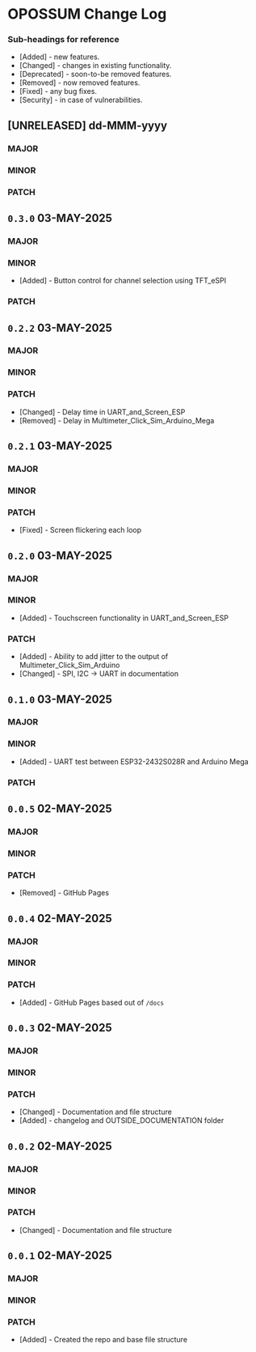 # OPOSSUM Change Log

### Sub-headings for reference
- [Added] - new features.
- [Changed] - changes in existing functionality.
- [Deprecated] - soon-to-be removed features.
- [Removed] - now removed features.
- [Fixed] - any bug fixes.
- [Security] - in case of vulnerabilities.

<!------------------------------------------------------------>
## [UNRELEASED] dd-MMM-yyyy

### MAJOR

### MINOR

### PATCH

<!------------------------------------------------------------>
## `0.3.0` 03-MAY-2025

### MAJOR

### MINOR
- [Added] - Button control for channel selection using TFT_eSPI

### PATCH

<!------------------------------------------------------------>
## `0.2.2` 03-MAY-2025

### MAJOR

### MINOR

### PATCH
- [Changed] - Delay time in UART_and_Screen_ESP
- [Removed] - Delay in Multimeter_Click_Sim_Arduino_Mega

<!------------------------------------------------------------>
## `0.2.1` 03-MAY-2025

### MAJOR

### MINOR

### PATCH
- [Fixed] - Screen flickering each loop

<!------------------------------------------------------------>
## `0.2.0` 03-MAY-2025

### MAJOR

### MINOR
- [Added] - Touchscreen functionality in UART_and_Screen_ESP

### PATCH
- [Added] - Ability to add jitter to the output of Multimeter_Click_Sim_Arduino
- [Changed] - SPI, I2C -> UART in documentation

<!------------------------------------------------------------>
## `0.1.0` 03-MAY-2025

### MAJOR

### MINOR
- [Added] - UART test between ESP32-2432S028R and Arduino Mega

### PATCH

<!------------------------------------------------------------>
## `0.0.5` 02-MAY-2025

### MAJOR

### MINOR

### PATCH
- [Removed] - GitHub Pages

<!------------------------------------------------------------>
## `0.0.4` 02-MAY-2025

### MAJOR

### MINOR

### PATCH
- [Added] - GitHub Pages based out of `/docs`

<!------------------------------------------------------------>
## `0.0.3` 02-MAY-2025

### MAJOR

### MINOR

### PATCH
- [Changed] - Documentation and file structure
- [Added] - changelog and OUTSIDE_DOCUMENTATION folder

<!------------------------------------------------------------>
## `0.0.2` 02-MAY-2025

### MAJOR

### MINOR

### PATCH
- [Changed] - Documentation and file structure

<!------------------------------------------------------------>
## `0.0.1` 02-MAY-2025

### MAJOR

### MINOR

### PATCH
- [Added] - Created the repo and base file structure